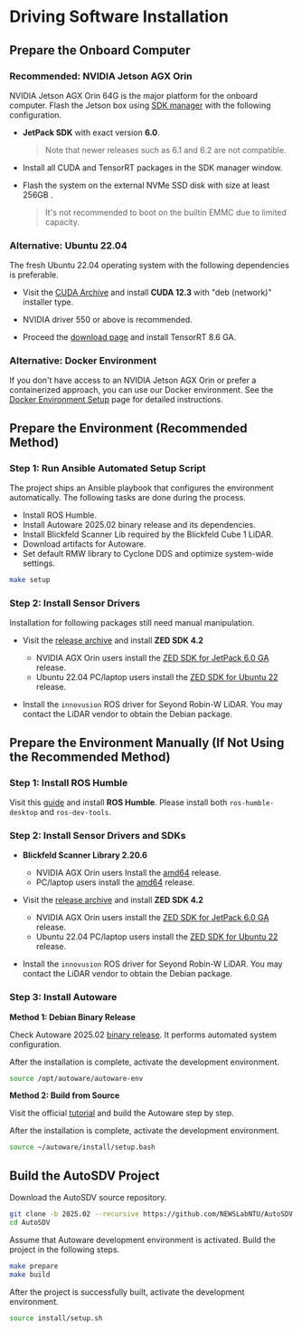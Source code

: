 # Driving Software Installation

## Prepare the Onboard Computer

### Recommended: NVIDIA Jetson AGX Orin

NVIDIA Jetson AGX Orin 64G is the major platform for the onboard computer. Flash the Jetson box using [SDK manager](https://developer.nvidia.com/sdk-manager) with the following configuration.

- **JetPack SDK** with exact version **6.0**.

    > Note that newer releases such as 6.1 and 6.2 are not compatible.

- Install all CUDA and TensorRT packages in the SDK manager window.
- Flash the system on the external NVMe SSD disk with size at least 256GB .

    > It's not recommended to boot on the builtin EMMC due to limited
    > capacity.

### Alternative: Ubuntu 22.04

The fresh Ubuntu 22.04 operating system with the following dependencies is preferable.

-  Visit the [CUDA Archive](https://developer.nvidia.com/cuda-12-3-2-download-archive?target_os=Linux&target_arch=x86_64&Distribution=Ubuntu&target_version=20.04&target_type=deb_network) and install **CUDA 12.3** with "deb (network)" installer type.

- NVIDIA driver 550 or above is recommended.

- Proceed the [download page](https://developer.nvidia.com/nvidia-tensorrt-8x-download) and install TensorRT 8.6 GA.

### Alternative: Docker Environment

If you don't have access to an NVIDIA Jetson AGX Orin or prefer a containerized approach, you can use our Docker environment. See the [Docker Environment Setup](./docker_environment.md) page for detailed instructions.

## Prepare the Environment (Recommended Method)

### Step 1: Run Ansible Automated Setup Script

The project ships an Ansible playbook that configures the environment automatically. The following tasks are done during the process.

- Install ROS Humble.
- Install Autoware 2025.02 binary release and its dependencies.
- Install Blickfeld Scanner Lib required by the Blickfeld Cube 1 LiDAR.
- Download artifacts for Autoware.
- Set default RMW library to Cyclone DDS and optimize system-wide settings.

```sh
make setup
```

### Step 2: Install Sensor Drivers

Installation for following packages still need manual manipulation.

- Visit the [release archive](https://www.stereolabs.com/en-tw/developers/release/4.2) and install **ZED SDK 4.2**
  - NVIDIA AGX Orin users install the [ZED SDK for JetPack 6.0 GA](https://download.stereolabs.com/zedsdk/4.2/l4t36.3/jetsons) release.
  - Ubuntu 22.04 PC/laptop users install the [ZED SDK for Ubuntu 22 ](https://download.stereolabs.com/zedsdk/4.2/cu12/ubuntu22) release.

- Install the `innovusion` ROS driver for Seyond Robin-W LiDAR. You may contact the LiDAR vendor to obtain the Debian package.

## Prepare the Environment Manually (If Not Using the Recommended Method)

### Step 1: Install ROS Humble

Visit this [guide](https://docs.ros.org/en/humble/Installation/Ubuntu-Install-Debians.html) and install **ROS Humble**. Please install both `ros-humble-desktop` and `ros-dev-tools`.

### Step 2: Install Sensor Drivers and SDKs

- **Blickfeld Scanner Library 2.20.6**

  - NVIDIA AGX Orin users Install the [amd64](https://github.com/NEWSLabNTU/blickfeld-scanner-lib/releases/download/v2.20.6-newslab1/blickfeld-scanner-lib_2.20.6-1_arm64.deb) release.
  - PC/laptop users install the [amd64](https://github.com/NEWSLabNTU/blickfeld-scanner-lib/releases/download/v2.20.6-newslab1/blickfeld-scanner-lib_2.20.6-1_amd64.deb) release.

- Visit the [release archive](https://www.stereolabs.com/en-tw/developers/release/4.2) and install **ZED SDK 4.2**
  - NVIDIA AGX Orin users install the [ZED SDK for JetPack 6.0 GA](https://download.stereolabs.com/zedsdk/4.2/l4t36.3/jetsons) release.
  - Ubuntu 22.04 PC/laptop users install the [ZED SDK for Ubuntu 22 ](https://download.stereolabs.com/zedsdk/4.2/cu12/ubuntu22) release.

- Install the `innovusion` ROS driver for Seyond Robin-W LiDAR. You
  may contact the LiDAR vendor to obtain the Debian package.

### Step 3: Install Autoware

**Method 1: Debian Binary Release**

Check Autoware 2025.02 [binary release](https://github.com/NEWSLabNTU/autoware/releases/tag/rosdebian%2F2025.02-1). It performs automated system configuration.

After the installation is complete, activate the development environment.

```sh
source /opt/autoware/autoware-env
```


**Method 2: Build from Source**

Visit the official [tutorial](https://autowarefoundation.github.io/autoware-documentation/main/installation/autoware/source-installation/) and build the Autoware step by step.

After the installation is complete, activate the development environment.

```bash
source ~/autoware/install/setup.bash
```

## Build the AutoSDV Project

Download the AutoSDV source repository.

```sh
git clone -b 2025.02 --recursive https://github.com/NEWSLabNTU/AutoSDV.git
cd AutoSDV
```

Assume that Autoware development environment is activated. Build the project in the following steps.

```bash
make prepare
make build
```

After the project is successfully built, activate the development environment.

```sh
source install/setup.sh
```
